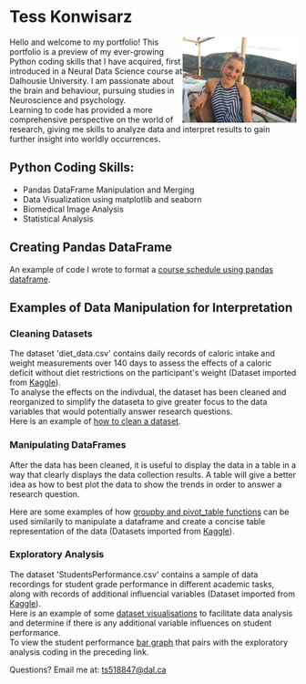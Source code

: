 # Tess Konwisarz
Hello and welcome to my portfolio! 
<img src='IMG_2555.jpeg' width='200' align='right'>
This portfolio is a preview of my ever-growing Python coding skills that I have acquired, first introduced in a Neural Data Science course at Dalhousie University. I am passionate about the brain and behaviour, pursuing studies in Neuroscience and psychology.  
Learning to code has provided a more comprehensive perspective on the world of research, giving me skills to analyze data and interpret results to gain further insight into worldly occurrences.

## Python Coding Skills:
- Pandas DataFrame Manipulation and Merging
- Data Visualization using matplotlib and seaborn
- Biomedical Image Analysis 
- Statistical Analysis

## Creating Pandas DataFrame

An example of code I wrote to format a [course schedule using pandas dataframe](CS_pd_df.md). 

## Examples of Data Manipulation for Interpretation

### Cleaning Datasets

The dataset 'diet_data.csv' contains daily records of caloric intake and weight measurements over 140 days to assess the effects of a caloric deficit without diet restrictions on the participant's weight (Dataset imported from [Kaggle](https://www.kaggle.com)).   
To analyse the effects on the indivdual, the dataset has been cleaned and reorganized to simplify the dataseta to give greater focus to the data variables that would potentially answer research questions.    
Here is an example of [how to clean a dataset](Cleaning_diet_data.md).  

### Manipulating DataFrames 

After the data has been cleaned, it is useful to display the data in a table in a way that clearly displays the data collection results. A table will give a better idea as how to best plot the data to show the trends in order to answer a research question.

Here are some examples of how [groupby and pivot_table functions](groupby_pivot_table.md) can be used similarily to manipulate a dataframe and create a concise table representation of the data (Datasets imported from [Kaggle](https://www.kaggle.com)).

### Exploratory Analysis

The dataset 'StudentsPerformance.csv' contains a sample of data recordings for student grade performance in different academic tasks, along with records of additional influencial variables (Dataset imported from [Kaggle](https://www.kaggle.com)).   
Here is an example of some [dataset visualisations](student_performance_exploration.md) to facilitate data analysis and determine if there is any additional variable influences on student performance.   
To view the student performance [bar graph](Graph.png) that pairs with the exploratory analysis coding in the preceding link.

Questions? Email me at:
[ts518847@dal.ca](mailto:ts518847@dal.ca)
